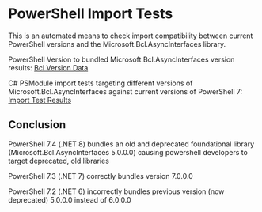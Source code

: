 # PowerShell Import Tests
This is an automated means to check import compatibility between current PowerShell versions and the Microsoft.Bcl.AsyncInterfaces library.

PowerShell Version to bundled Microsoft.Bcl.AsyncInterfaces version results:
[Bcl Version Data](bcl-version-data.csv)

C# PSModule import tests targeting different versions of Microsoft.Bcl.AsyncInterfaces against current versions of PowerShell 7:
[Import Test Results](import-test-results.csv)

## Conclusion
PowerShell 7.4 (.NET 8) bundles an old and deprecated foundational library (Microsoft.Bcl.AsyncInterfaces 5.0.0.0) causing powershell developers to target deprecated, old libraries

PowerShell 7.3 (.NET 7) correctly bundles version 7.0.0.0

PowerShell 7.2 (.NET 6) incorrectly bundles previous version (now deprecated) 5.0.0.0 instead of 6.0.0.0